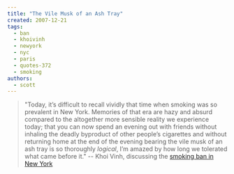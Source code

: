 ```yaml
---
title: "The Vile Musk of an Ash Tray"
created: 2007-12-21
tags: 
  - ban
  - khoivinh
  - newyork
  - nyc
  - paris
  - quotes-372
  - smoking
authors: 
  - scott
---
```


> "Today, it’s difficult to recall vividly that time when smoking was so prevalent in New York. Memories of that era are hazy and absurd compared to the altogether more sensible reality we experience today; that you can now spend an evening out with friends without inhaling the deadly byproduct of other people’s cigarettes and without returning home at the end of the evening bearing the vile musk of an ash tray is so thoroughly _logical_, I’m amazed by how long we tolerated what came before it." \-- Khoi Vinh, discussing the [smoking ban in New York](http://www.subtraction.com/archives/2007/1220_paris_is_bur.php)

